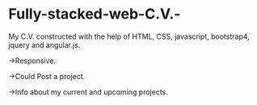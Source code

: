 # Fully-stacked-web-C.V.-

My C.V. constructed with the help of HTML, CSS, javascript, bootstrap4, jquery and angular.js.

->Responsive.

->Could Post a project.

->Info about my current and upcoming projects.

